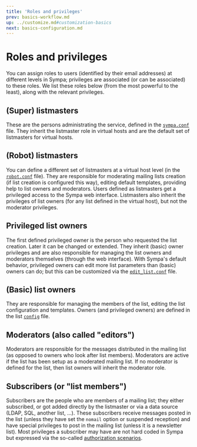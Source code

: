 ```yaml
---
title: 'Roles and privileges'
prev: basics-workflow.md
up: ../customize.md#customization-basics
next: basics-configuration.md
---
```


Roles and privileges
====================

You can assign roles to users (identified by their email addresses) at different levels in Sympa; privileges are associated (or can be associated) to these roles. We list these roles below (from the most powerful to the least), along with the relevant privileges.

(Super) listmasters
-------------------

These are the persons administrating the service, defined in the [`sympa.conf`](/gpldoc/man/sympa_config.5.html) file. They inherit the listmaster role in virtual hosts and are the default set of listmasters for virtual hosts.

(Robot) listmasters
-------------------

You can define a different set of listmasters at a virtual host level (in the [`robot.conf`](/gpldoc/man/sympa_config.5.html) file). They are responsible for moderating mailing lists creation (if list creation is configured this way), editing default templates, providing help to list owners and moderators. Users defined as listmasters get a privileged access to the Sympa web interface. Listmasters also inherit the privileges of list owners (for any list defined in the virtual host), but not the moderator privileges.

Privileged list owners
----------------------

The first defined privileged owner is the person who requested the list creation. Later it can be changed or extended. They inherit (basic) owner privileges and are also responsible for managing the list owners and moderators themselves (through the web interface). With Sympa's default behavior, privileged owners can edit more list parameters than (basic) owners can do; but this can be customized via the [`edit_list.conf`](/gpldoc/man/edit_list.conf.5.html) file.

(Basic) list owners
-------------------

They are responsible for managing the members of the list, editing the list configuration and templates. Owners (and privileged owners) are defined in the list [`config`](/gpldoc/man/sympa_config.5.html) file.

Moderators (also called "editors")
----------------------------------

Moderators are responsible for the messages distributed in the mailing list (as opposed to owners who look after list members). Moderators are active if the list has been setup as a moderated mailing list. If no moderator is defined for the list, then list owners will inherit the moderator role.

Subscribers (or "list members")
-------------------------------

Subscribers are the people who are members of a mailing list; they either subscribed, or got added directly by the listmaster or via a data source (LDAP, SQL, another list, ...). These subscribers receive messages posted in the list (unless they have set the `nomail` option or suspended reception) and have special privileges to post in the mailing list (unless it is a newsletter list). Most privileges a subscriber may have are not hard coded in Sympa but expressed via the so-called [authorization scenarios](basics-scenarios.md).


